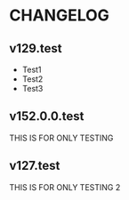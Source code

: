 # CHANGELOG

## v129.test
- Test1
- Test2
- Test3

## v152.0.0.test
THIS IS FOR ONLY TESTING

## v127.test
THIS IS FOR ONLY TESTING 2

